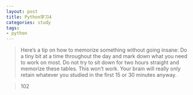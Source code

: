 ```yaml
---
layout: post
title: Python学习4
categories: study
tags: 
- python
---
```


> Here’s a tip on how to memorize something without going insane: Do a tiny bit at a time throughout
the day and mark down what you need to work on most. Do not try to sit down for two hours
straight and memorize these tables. This won’t work. Your brain will really only retain whatever
you studied in the first 15 or 30 minutes anyway.

> 102 